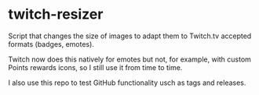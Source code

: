 # twitch-resizer

Script that changes the size of images to adapt them to Twitch.tv accepted formats (badges, emotes).

Twitch now does this natively for emotes but not, for example, with custom Points rewards icons, so I still use it from time to time.

I also use this repo to test GitHub functionality usch as tags and releases.